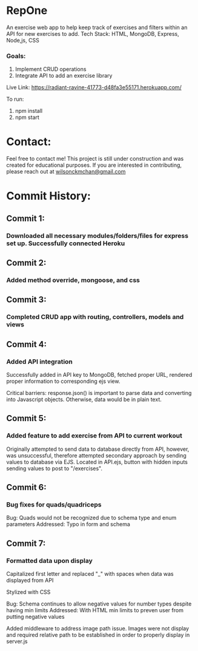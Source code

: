 # RepOne
An exercise web app to help keep track of exercises and filters within an API for new exercises to add.
Tech Stack: HTML, MongoDB, Express, Node,js, CSS

### Goals:
1. Implement CRUD operations
2. Integrate API to add an exercise library

Live Link: https://radiant-ravine-41773-d48fa3e55171.herokuapp.com/

To run:
1. npm install
2. npm start

# Contact: 
Feel free to contact me! This project is still under construction and was created for educational purposes. If you are interested in contributing, please reach out at wilsonckmchan@gmail.com

# Commit History:
## Commit 1:
### Downloaded all necessary modules/folders/files for express set up. Successfully connected Heroku

## Commit 2:
### Added method override, mongoose, and css

## Commit 3: 
### Completed CRUD app with routing, controllers, models and views

## Commit 4:
### Added API integration
Successfully added in API key to MongoDB, fetched proper URL, rendered proper information to corresponding ejs view. 

Critical barriers:
response.json() is important to parse data and converting into Javascript objects. Otherwise, data would be in plain text.

## Commit 5:
### Added feature to add exercise from API to current workout
Originally attempted to send data to database directly from API, however, was unsuccessful, therefore attempted secondary approach by sending values to database via EJS.
Located in API.ejs, button with hidden inputs sending values to post to "/exercises".

## Commit 6:
### Bug fixes for quads/quadriceps
Bug: Quads would not be recognized due to schema type and enum parameters
Addressed: Typo in form and schema

## Commit 7:
### Formatted data upon display 

Capitalized first letter and replaced "_" with spaces when data was displayed from API

Stylized with CSS

Bug: Schema continues to allow negative values for number types despite having min limits
Addressed: With HTML min limits to preven user from putting negative values

Added middleware to address image path issue. Images were not display and required relative path to be established in order to properly display in server.js


